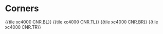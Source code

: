 # Corners

{{tile xc4000 CNR.BL}}
{{tile xc4000 CNR.TL}}
{{tile xc4000 CNR.BR}}
{{tile xc4000 CNR.TR}}
